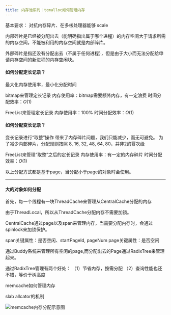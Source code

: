 ```yaml
---
title: 内存池系列｜tcmalloc如何管理内存
---
```


基本要求：
对抗内存碎片、在多核处理器能够 scale

内部碎片是已经被分配出去（能明确指出属于哪个进程）的内存空间大于请求所需的内存空间，不能被利用的内存空间就是内部碎片。

外部碎片是指还没有分配出去（不属于任何进程），但是由于大小而无法分配给申请内存空间的新进程的内存空闲块。

#### 如何分配定长记录？

最大化内存使用率，最小化分配时间

bitmap来管理定长记录
内存使用率：bitmap需要额外内存，有一定浪费
时间分配效率：$O(1)$

FreeList来管理定长记录
内存使用率：100%
时间分配效率：$O(1)$

#### 如何分配变长记录？

变长记录进行“取整”操作
带来了内存碎片问题，我们只能减少，而无可避免。
为了减少内部碎片，分配规则按照 8, 16, 32, 48, 64, 80，并非2的幂次级

FreeList来管理“取整”之后的定长记录
内存使用率：有一定的内存碎片
时间分配效率：$O(1)$

以上分配方式都是基于page，当分配小于page的对象时会使用。

---

#### 大的对象如何分配

首先，每一个线程有一块ThreadCache来管理从CentralCache分配的内存

由于ThreadLocal，所以从ThreadCache分配内存不需要加锁。

CentralCache通过page以及span来管理内存，当需要分配内存时，会通过spinlock来加锁保护。

span关键属性：是否空闲、startPageId, pageNum
page关键属性：是否空闲

通过Buddy系统来管理所有空闲的page,而分配出去的Page通过RadixTree来管理起来。

通过RadixTree管理有两个好处：
（1）节省内存，按需分配
（2）查询性能也还不错，等价于树高度

memcache如何管理内存

slab allcator的机制

![memcache内存分配示意图](http://cdn.b5mang.com/2021320115717.png)

